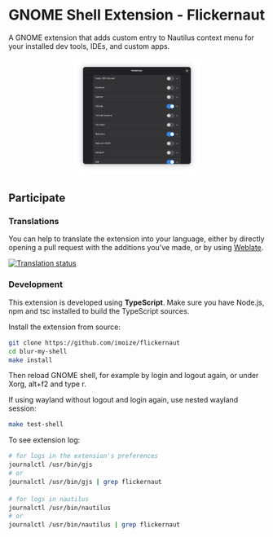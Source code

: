 # GNOME Shell Extension - Flickernaut

A GNOME extension that adds custom entry to Nautilus context menu for your installed dev tools, IDEs, and custom apps.

<p align="center">
    <img src="assets/preview1.png" alt="Flickernaut Preview" width="50%" />
</p>

## Participate

### Translations

You can help to translate the extension into your language, either by directly opening a pull request with the additions you've made, or by using [Weblate](https://hosted.weblate.org/engage/flickernaut).

[![Translation status](https://hosted.weblate.org/widget/flickernaut/multi-auto.svg)](https://hosted.weblate.org/engage/flickernaut/)

### Development

This extension is developed using **TypeScript**. Make sure you have Node.js, npm and tsc installed to build the TypeScript sources.

Install the extension from source:

```bash
git clone https://github.com/imoize/flickernaut
cd blur-my-shell
make install
```

Then reload GNOME shell, for example by login and logout again, or under Xorg, alt+f2 and type r.

If using wayland without logout and login again, use nested wayland session:

```bash
make test-shell
```

To see extension log:

```bash
# for logs in the extension's preferences
journalctl /usr/bin/gjs
# or
journalctl /usr/bin/gjs | grep flickernaut

# for logs in nautilus
journalctl /usr/bin/nautilus
# or
journalctl /usr/bin/nautilus | grep flickernaut
```
